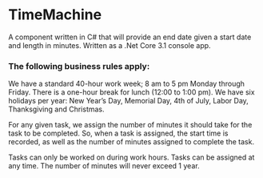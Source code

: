 # TimeMachine
A component written in C# that will provide an end date given a start date and length in minutes. Written as a .Net Core 3.1 console app. 

### The following business rules apply: 
We have a standard 40-hour work week; 8 am to 5 pm Monday through Friday. There is a one-hour break for lunch (12:00 to 1:00 pm). We have six holidays per year: New Year’s Day, Memorial Day, 4th of July, Labor Day, Thanksgiving and Christmas. 

For any given task, we assign the number of minutes it should take for the task to be completed. So, when a task is assigned, the start time is recorded, as well as the number of minutes assigned to complete the task.

Tasks can only be worked on during work hours. Tasks can be assigned at any time. The number of minutes will never exceed 1 year.
